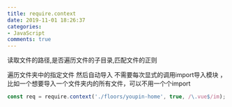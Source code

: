 ```yaml
---
title: require.context
date: 2019-11-01 18:26:37
categories:
- JavaScript
comments: true
---
```




读取文件的路径,是否遍历文件的子目录,匹配文件的正则

遍历文件夹中的指定文件 然后自动导入 不需要每次显式的调用import导入模块 ，比如一个想要导入一个文件夹内的所有文件，可以不用一个个import

```js
const req = require.context('./floors/youpin-home', true, /\.vue$/im);
```

